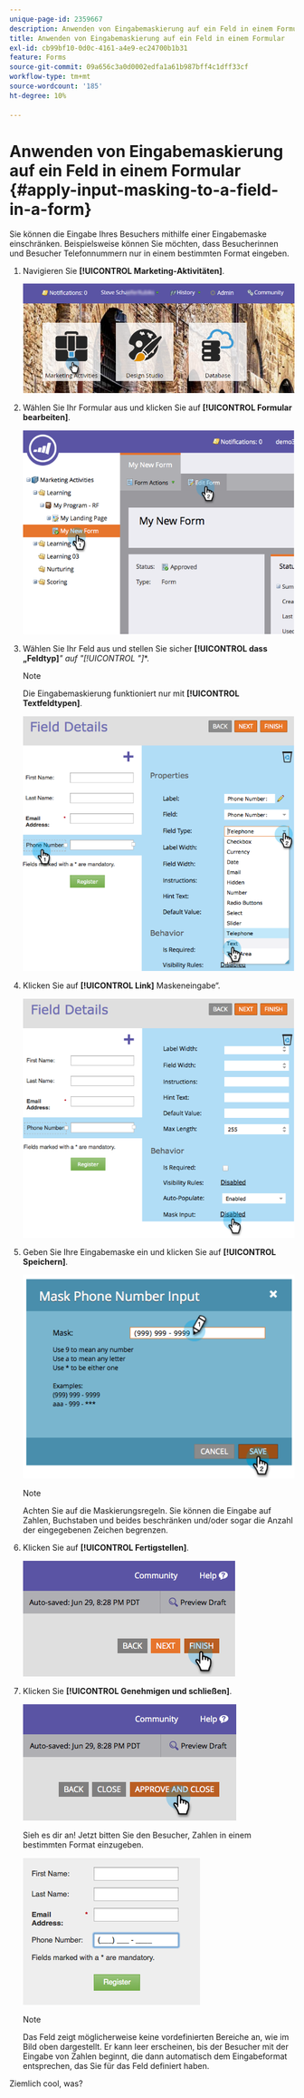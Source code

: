 ```yaml
---
unique-page-id: 2359667
description: Anwenden von Eingabemaskierung auf ein Feld in einem Formular - Marketo-Dokumente - Produktdokumentation
title: Anwenden von Eingabemaskierung auf ein Feld in einem Formular
exl-id: cb99bf10-0d0c-4161-a4e9-ec24700b1b31
feature: Forms
source-git-commit: 09a656c3a0d0002edfa1a61b987bff4c1dff33cf
workflow-type: tm+mt
source-wordcount: '185'
ht-degree: 10%

---
```


# Anwenden von Eingabemaskierung auf ein Feld in einem Formular {#apply-input-masking-to-a-field-in-a-form}

Sie können die Eingabe Ihres Besuchers mithilfe einer Eingabemaske einschränken. Beispielsweise können Sie möchten, dass Besucherinnen und Besucher Telefonnummern nur in einem bestimmten Format eingeben.

1. Navigieren Sie **[!UICONTROL Marketing-Aktivitäten]**.

   ![](assets/login-marketing-activities-4.png)

1. Wählen Sie Ihr Formular aus und klicken Sie auf **[!UICONTROL Formular bearbeiten]**.

   ![](assets/image2014-9-15-13-3a40-3a44.png)

1. Wählen Sie Ihr Feld aus und stellen Sie sicher **[!UICONTROL dass „Feldtyp]***&quot; auf &quot;**[!UICONTROL &quot;]**.

   >[!NOTE]
   >
   >Die Eingabemaskierung funktioniert nur mit **[!UICONTROL Textfeldtypen]**.

   ![](assets/image2014-9-15-13-3a40-3a53.png)

1. Klicken Sie auf **[!UICONTROL Link]** Maskeneingabe“.

   ![](assets/image2014-9-15-13-3a41-3a3.png)

1. Geben Sie Ihre Eingabemaske ein und klicken Sie auf **[!UICONTROL Speichern]**.

   ![](assets/image2014-9-15-13-3a41-3a14.png)

   >[!NOTE]
   >
   >Achten Sie auf die Maskierungsregeln. Sie können die Eingabe auf Zahlen, Buchstaben und beides beschränken und/oder sogar die Anzahl der eingegebenen Zeichen begrenzen.

1. Klicken Sie auf **[!UICONTROL Fertigstellen]**.

   ![](assets/image2014-9-15-13-3a41-3a22.png)

1. Klicken Sie **[!UICONTROL Genehmigen und schließen]**.

   ![](assets/image2014-9-15-13-3a41-3a28.png)

   Sieh es dir an! Jetzt bitten Sie den Besucher, Zahlen in einem bestimmten Format einzugeben.

   ![](assets/image2014-9-15-13-3a41-3a39.png)

   >[!NOTE]
   >
   >Das Feld zeigt möglicherweise keine vordefinierten Bereiche an, wie im Bild oben dargestellt. Er kann leer erscheinen, bis der Besucher mit der Eingabe von Zahlen beginnt, die dann automatisch dem Eingabeformat entsprechen, das Sie für das Feld definiert haben.

Ziemlich cool, was?

